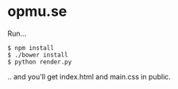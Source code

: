 opmu.se
=======

Run...

    $ npm install
    $ ./bower install
    $ python render.py

.. and you'll get index.html and main.css in public.


